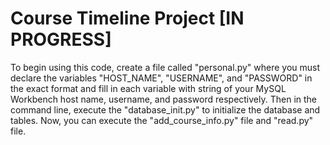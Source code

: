 # Course Timeline Project [IN PROGRESS]

To begin using this code, create a file called "personal.py" where you must declare the variables "HOST_NAME", "USERNAME", and "PASSWORD" in the exact format and fill in each variable with string of your MySQL Workbench host name, username, and password respectively.
Then in the command line, execute the "database_init.py" to initialize the database and tables. Now, you can execute the "add_course_info.py" file and "read.py" file. 
